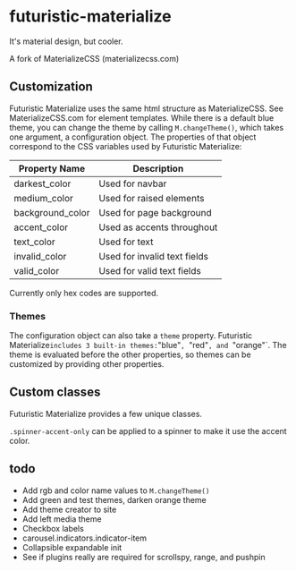 # futuristic-materialize
It's material design, but cooler.

A fork of MaterializeCSS (materializecss.com)

## Customization

Futuristic Materialize uses the same html structure as MaterializeCSS. See MaterializeCSS.com for element templates.
While there is a default blue theme, you can change the theme by calling `M.changeTheme()`, which takes one argument, a configuration object. The properties of that object correspond to the CSS variables used by Futuristic Materialize:

|Property Name   |Description                           |
|----------------|--------------------------------------|
|darkest_color   |Used for navbar                       |
|medium_color    |Used for raised elements              |
|background_color|Used for page background              |
|accent_color    |Used as accents throughout            |
|text_color      |Used for text                         |
|invalid_color   |Used for invalid text fields          |
|valid_color     |Used for valid text fields            |

Currently only hex codes are supported.

### Themes
The configuration object can also take a `theme` property. Futuristic Materialize` includes 3 built-in themes: `"blue"`, `"red"`, and `"orange"`. The theme is evaluated before the other properties, so themes can be customized by providing other properties.

## Custom classes
Futuristic Materialize provides a few unique classes.

`.spinner-accent-only` can be applied to a spinner to make it use the accent color.


## todo
- Add rgb and color name values to `M.changeTheme()`
- Add green and test themes, darken orange theme
- Add theme creator to site
- Add left media theme
- Checkbox labels
- carousel.indicators.indicator-item
- Collapsible expandable init
- See if plugins really are required for scrollspy, range, and pushpin